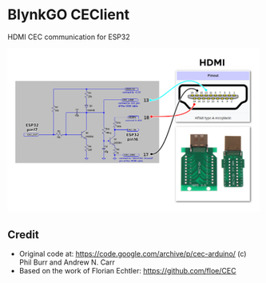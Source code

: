 # BlynkGO CEClient
HDMI CEC communication for ESP32  
  
<p align="center">
  <img src="HDMI_ESP32_wiring2.png" alt="image"/>
</p>  
  
## Credit
 - Original code at: https://code.google.com/archive/p/cec-arduino/ (c) Phil Burr and Andrew N. Carr  
 - Based on the work of Florian Echtler: https://github.com/floe/CEC  

